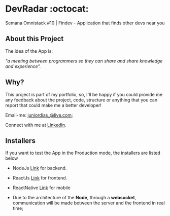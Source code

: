 # DevRadar :octocat:
Semana Omnistack #10 | Findev - Application that finds other devs near you

 ## About this Project

The idea of the App is:

_"a meeting between programmers so they can share and share knowledge and experience"._
 
## Why?
This project is part of my portfolio, so, I'll be happy if you could provide me any feedback about the project, code, structure or anything that you can report that could make me a better developer!

Email-me: juniordias_@live.com;

Connect with me at [LinkedIn](https://www.linkedin.com/in/alexandre-junior-236894190/).

## Installers
If you want to test the App in the Production mode, the installers are listed below
- NodeJs [Link](https://nodejs.org/en/download/) for backend.
- ReactJs [Link](https://reactjs.org/docs/getting-started.html) for frontend.
- ReactNative [Link](https://facebook.github.io/react-native/docs/getting-started) for mobile


 - Due to the architecture of the **Node**, through a **websocket**, communication will be made between the server and the frontend in real time;

